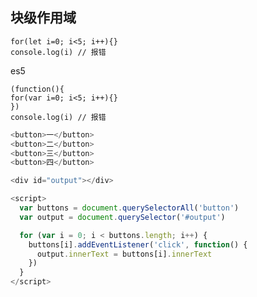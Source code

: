 ## 块级作用域 ##

    for(let i=0; i<5; i++){}
    console.log(i) // 报错
es5

	(function(){
	for(var i=0; i<5; i++){}
	})
	console.log(i) // 报错

```js
<button>一</button>
<button>二</button>
<button>三</button>
<button>四</button>

<div id="output"></div>

<script>
  var buttons = document.querySelectorAll('button')
  var output = document.querySelector('#output')

  for (var i = 0; i < buttons.length; i++) {
    buttons[i].addEventListener('click', function() {
      output.innerText = buttons[i].innerText
    })
  }
</script>
```


